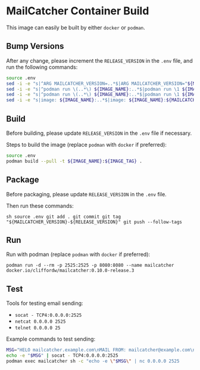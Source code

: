 # MailCatcher Container Build

This image can easily be built by either `docker` or `podman`.

## Bump Versions

After any change, please increment the `RELEASE_VERSION` in the `.env` file, and run the following commands:

```sh
source .env
sed -i -e "s|^ARG MAILCATCHER_VERSION=..*$|ARG MAILCATCHER_VERSION="${MAILCATCHER_VERSION}"|" Dockerfile
sed -i -e "s|^podman run \(..*\) ${IMAGE_NAME}:..*$|podman run \1 ${IMAGE_NAME}:${MAILCATCHER_VERSION}-${RELEASE_VERSION}|" DEVELOP.md
sed -i -e "s|^podman run \(..*\) ${IMAGE_NAME}:..*$|podman run \1 ${IMAGE_NAME}:${MAILCATCHER_VERSION}-${RELEASE_VERSION}|" README.md
sed -i -e "s|image: ${IMAGE_NAME}:..*$|image: ${IMAGE_NAME}:${MAILCATCHER_VERSION}-${RELEASE_VERSION}|" docker-compose.yml
```

## Build

Before building, please update `RELEASE_VERSION` in the `.env` file if necessary.

Steps to build the image (replace `podman` with `docker` if preferred):

```sh
source .env
podman build --pull -t ${IMAGE_NAME}:${IMAGE_TAG} .
```

## Package

Before packaging, please update `RELEASE_VERSION` in the `.env` file.

Then run these commands:

``sh
source .env
git add .
git commit
git tag "${MAILCATCHER_VERSION}-${RELEASE_VERSION}"
git push --follow-tags
``


## Run

Run with podman (replace `podman` with `docker` if preferred): 

```
podman run -d --rm -p 2525:2525 -p 8080:8080 --name mailcatcher docker.io/cliffordw/mailcatcher:0.10.0-release.3
```

## Test

Tools for testing email sending:

- `socat - TCP4:0.0.0.0:2525`
- `netcat 0.0.0.0 2525`
- `telnet 0.0.0.0 25`

Example commands to test sending:

```sh
MSG="HELO mailcatcher.example.com\nMAIL FROM: mailcatcher@example.com\nRCPT TO: clifford@example.org\nDATA\nSubject: CLI Test Message\nContent-Type: text/plain\n\nHello Buddy\n\nWhat's up?\n\nRegards,\nMailCatcher\n.\nquit\n"
echo -e "$MSG" | socat - TCP4:0.0.0.0:2525
podman exec mailcatcher sh -c "echo -e \"$MSG\" | nc 0.0.0.0 2525
```
